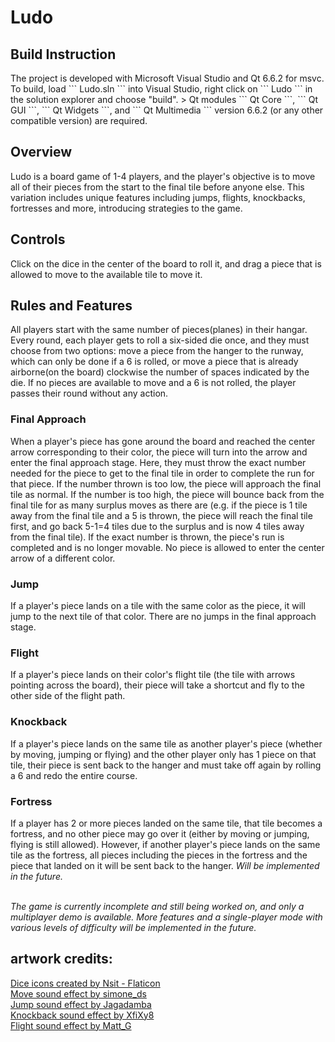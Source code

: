 # Ludo

<h2>Build Instruction</h2>
The project is developed with Microsoft Visual Studio and Qt 6.6.2 for msvc. To build, load ``` Ludo.sln ``` into Visual Studio, right click on ``` Ludo ``` in the solution explorer and choose "build".
> Qt modules ``` Qt Core ```, ``` Qt GUI ```, ``` Qt Widgets ```, and ``` Qt Multimedia ``` version 6.6.2 (or any other compatible version) are required.

<h2>Overview</h2>  
    Ludo is a board game of 1-4 players, and the player's objective is to move all of their pieces from the start to the final tile before anyone else. This variation includes unique features including jumps, flights, knockbacks, fortresses and more, introducing strategies to the game.  

<h2>Controls</h2>  
    Click on the dice in the center of the board to roll it, and drag a piece that is allowed to move to the available tile to move it.

<h2>Rules and Features</h2>  
    All players start with the same number of pieces(planes) in their hangar. Every round, each player gets to roll a six-sided die once, and they must choose from two options: move a piece from the hanger to the runway, which can only be done if a 6 is rolled, or move a piece that is already airborne(on the board) clockwise the number of spaces indicated by the die. If no pieces are available to move and a 6 is not rolled, the player passes their round without any action.  
    
<h3>Final Approach</h3>  
    When a player's piece has gone around the board and reached the center arrow corresponding to their color, the piece will turn into the arrow and enter the final approach stage. Here, they must throw the exact number needed for the piece to get to the final tile in order to complete the run for that piece. If the number thrown is too low, the piece will approach the final tile as normal. If the number is too high, the piece will bounce back from the final tile for as many surplus moves as there are (e.g. if the piece is 1 tile away from the final tile and a 5 is thrown, the piece will reach the final tile first, and go back 5-1=4 tiles due to the surplus and is now 4 tiles away from the final tile). If the exact number is thrown, the piece's run is completed and is no longer movable. No piece is allowed to enter the center arrow of a different color.  

<h3>Jump</h3>  
    If a player's piece lands on a tile with the same color as the piece, it will jump to the next tile of that color. There are no jumps in the final approach stage. 

<h3>Flight</h3>
    If a player's piece lands on their color's flight tile (the tile with arrows pointing across the board), their piece will take a shortcut and fly to the other side of the flight path.

<h3>Knockback</h3>  
    If a player's piece lands on the same tile as another player's piece (whether by moving, jumping or flying) and the other player only has 1 piece on that tile, their piece is sent back to the hanger and must take off again by rolling a 6 and redo the entire course.

<h3>Fortress</h3>  
    If a player has 2 or more pieces landed on the same tile, that tile becomes a fortress, and no other piece may go over it (either by moving or jumping, flying is still allowed). However, if another player's piece lands on the same tile as the fortress, all pieces including the pieces in the fortress and the piece that landed on it will be sent back to the hanger. 
    <i>Will be implemented in the future.</i>  <br><br>
    
*The game is currently incomplete and still being worked on, and only a multiplayer demo is available. More features and a single-player mode with various levels of difficulty will be implemented in the future.*
    
<h2>artwork credits:</h2>  
    <a href="https://www.flaticon.com/free-icons/dice">Dice icons created by Nsit - Flaticon</a> <br>
    <a href="https://freesound.org/people/simone_ds/sounds/366065/">Move sound effect by simone_ds</a> <br>
    <a href="https://freesound.org/people/Jagadamba/sounds/387669/">Jump sound effect by Jagadamba</a> <br>
    <a href="https://freesound.org/people/XfiXy8/sounds/467282/">Knockback sound effect by XfiXy8</a> <br>
    <a href="https://freesound.org/people/Matt_G/sounds/30351/">Flight sound effect by Matt_G</a>
        
